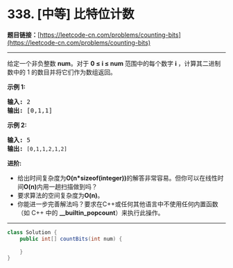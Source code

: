 # 338. [中等] 比特位计数

**题目链接：**[https://leetcode-cn.com/problems/counting-bits](https://leetcode-cn.com/problems/counting-bits)

---

<div class="content__1Y2H">
 <div class="notranslate">
  <p>给定一个非负整数&nbsp;<strong>num</strong>。对于&nbsp;<strong>0 ≤ i ≤ num </strong>范围中的每个数字&nbsp;<strong>i&nbsp;</strong>，计算其二进制数中的 1 的数目并将它们作为数组返回。</p> 
  <p><strong>示例 1:</strong></p> 
  <pre class="language-text"><strong>输入: </strong>2
<strong>输出: </strong>[0,1,1]</pre> 
  <p><strong>示例&nbsp;2:</strong></p> 
  <pre class="language-text"><strong>输入: </strong>5
<strong>输出: </strong><code>[0,1,1,2,1,2]</code></pre> 
  <p><strong>进阶:</strong></p> 
  <ul> 
   <li>给出时间复杂度为<strong>O(n*sizeof(integer))</strong>的解答非常容易。但你可以在线性时间<strong>O(n)</strong>内用一趟扫描做到吗？</li> 
   <li>要求算法的空间复杂度为<strong>O(n)</strong>。</li> 
   <li>你能进一步完善解法吗？要求在C++或任何其他语言中不使用任何内置函数（如 C++ 中的&nbsp;<strong>__builtin_popcount</strong>）来执行此操作。</li> 
  </ul> 
 </div>
</div>

---

```java
class Solution {
    public int[] countBits(int num) {
        
    }
}
```